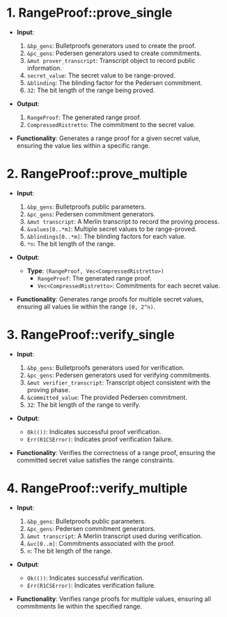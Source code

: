 # 1. RangeProof::prove_single
- **Input**:

  1. `&bp_gens`: Bulletproofs generators used to create the proof.
  2. `&pc_gens`: Pedersen generators used to create commitments.
  3. `&mut prover_transcript`: Transcript object to record public information.
  4. `secret_value`: The secret value to be range-proved.
  5. `&blinding`: The blinding factor for the Pedersen commitment.
  6. `32`: The bit length of the range being proved.

- **Output**:
  1. `RangeProof`: The generated range proof.
  2. `CompressedRistretto`: The commitment to the secret value.
- **Functionality**: Generates a range proof for a given secret value, ensuring the value lies within a specific range.

# 2. RangeProof::prove_multiple
- **Input**:

  1. `&bp_gens`: Bulletproofs public parameters.
  2. `&pc_gens`: Pedersen commitment generators.
  3. `&mut transcript`: A Merlin transcript to record the proving process.
  4. `&values[0..*m]`: Multiple secret values to be range-proved.
  5. `&blindings[0..*m]`: The blinding factors for each value.
  6. `*n`: The bit length of the range.

- **Output**:
  - **Type**: `(RangeProof, Vec<CompressedRistretto>)`
    - `RangeProof`: The generated range proof.
    - `Vec<CompressedRistretto>`: Commitments for each secret value.
- **Functionality**: Generates range proofs for multiple secret values, ensuring all values lie within the range `[0, 2^n)`.

# 3. RangeProof::verify_single
- **Input**:

  1. `&bp_gens`: Bulletproofs generators used for verification.
  2. `&pc_gens`: Pedersen generators used for verifying commitments.
  3. `&mut verifier_transcript`: Transcript object consistent with the proving phase.
  4. `&committed_value`: The provided Pedersen commitment.
  5. `32`: The bit length of the range to verify.

- **Output**:  
  - `Ok(())`: Indicates successful proof verification.  
  - `Err(R1CSError)`: Indicates proof verification failure.
- **Functionality**: Verifies the correctness of a range proof, ensuring the committed secret value satisfies the range constraints.

# 4. RangeProof::verify_multiple
- **Input**:

  1. `&bp_gens`: Bulletproofs public parameters.
  2. `&pc_gens`: Pedersen commitment generators.
  3. `&mut transcript`: A Merlin transcript used during verification.
  4. `&vc[0..m]`: Commitments associated with the proof.
  5. `n`: The bit length of the range.
  
- **Output**:  
  - `Ok(())`: Indicates successful verification.  
  - `Err(R1CSError)`: Indicates verification failure.
- **Functionality**: Verifies range proofs for multiple values, ensuring all commitments lie within the specified range.